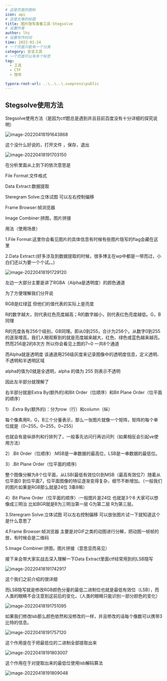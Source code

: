 ```yaml
---
# 这是页面的图标
icon: api
# 这是文章的标题
title: 图片隐写查看工具-Stegsolve
# 设置作者
author: lhz
# 设置写作时间
time: 2022-01-24
# 一个页面只能有一个分类
category: 安全工具
# 一个页面可以有多个标签
tag:
  - 工具
  - CTF
  - 隐写

typora-root-url: ..\..\..\.vuepress\public
---
```




## Stegsolve使用方法

Stegsolve使用方法（是因为ctf题总是遇到并且目前百度没有十分详细的探究说明）

 ![image-20220418191643868](/assets/img/image-20220418191643868.png)

 这个没什么好说的，打开文件 ，保存，退出

![image-20220418191703150](/assets/img/image-20220418191703150.png)

 在分析里面从上到下的依次意思是

File Format:文件格式

Data Extract:数据提取

Steregram Solve:立体试图 可以左右控制偏移

Frame Browser:帧浏览器

Image Combiner:拼图，图片拼接

 

用法（使用场景）

1.File Format:这里你会看见图片的具体信息有时候有些图片隐写的flag会藏在这里

2.Data Extract:(好多涉及到数据提取的时候，很多博主在wp中都是一带而过，小白们还以为要一个个试。。)

 ![image-20220418191729120](/assets/img/image-20220418191729120.png)

 左边一大部分主要是讲了RGBA（Alpha是透明度）的颜色通道

为了方便理解我们分开说

RGB是红绿蓝 但他们的值代表的实际上是亮度

R的数字越大，则代表红色亮度越高；R的数字越小，则代表红色亮度越低。G，B同理

R的亮度各有256个级别，GB同理。即从0到255，合计为256个。从数字0到255的逐渐增高，我们人眼观察到的就是亮度越来越大，红色、绿色或蓝色越来越亮。然而256是2的8次方 所以你会看见上图的7~0 一共8个通道

而Alpha就是透明度 该通道用256级灰度来记录图像中的透明度信息，定义透明、不透明和半透明区域

alpha的值为0就是全透明，alpha 的值为 255 则表示不透明

因此左半部分就理解了

右半部分就是Extra By(额外的)和Bit Order（位顺序）和Bit Plane Order（位平面的顺序）

1）.Extra By(额外的)：分为row（行）和column（纵）

  每个像素用R，G，B三个分量表示，那么一张图片就像一个矩阵，矩阵的每个单位就是（0~255，0~255，0~255）

  也就会有是纵排列和行排列了，一般事先访问行再访问列（如果相反会引起ve使用方法）

2）.Bit Order（位顺序）:MSB是一串数据的最高位，LSB是一串数据的最低位。

3）.Bit Plane Order（位平面的顺序)

   整个图像分解为8个位平面，从LSB(最低有效位0)到MSB（最高有效位7）随着从位平面0 到位平面7，位平面图像的特征逐渐变得复杂，细节不断增加。（一般我们的图片如果是RGB那么就是24位 3乘8嘛）

4）Bit Plane Order（位平面的顺序）:一般图片是24位 也就是3个8 大家可以想像成三明治 比如BGR就是B为三明治第一层 G为第二层 R为第三层。

 

3.Steregram Solve:立体试图 可以左右控制偏移 可以放张图片试一下就知道这个是什么意思了

4.Frame Browser:帧浏览器  主要是对GIF之类的动图进行分解，把动图一帧帧的放，有时候会是二维码

5.Image Combiner:拼图，图片拼接（意思显而易见）

 

接下来会带大家实战去深入理解一下Data Extract里面ctf经常用到的LSB隐写

 ![image-20220418191742917](/assets/img/image-20220418191742917.png)

 

 这个我们之前介绍的很详细

而LSB隐写就是修改RGB颜色分量的最低二进制位也就是最低有效位（LSB），而人类的眼睛不会注意到这前后的变化，（人类的眼睛只能识别一部分颜色的变化）

![image-20220418191751095](/assets/img/image-20220418191751095.png)

 

 如果我们修改lsb那么颜色依然和没修改的一样，并且修改的话每个像数可以携带3比特的信息。

![image-20220418191757120](/assets/img/image-20220418191757120.png)



 

 这个作用是在于把最低位的二进制全部提取出来

![image-20220418191803007](/assets/img/image-20220418191803007.png)

 

这个作用在于对提取出来的最低位使用lsb解码算法

![image-20220418191809048](/assets/img/image-20220418191809048.png)

 